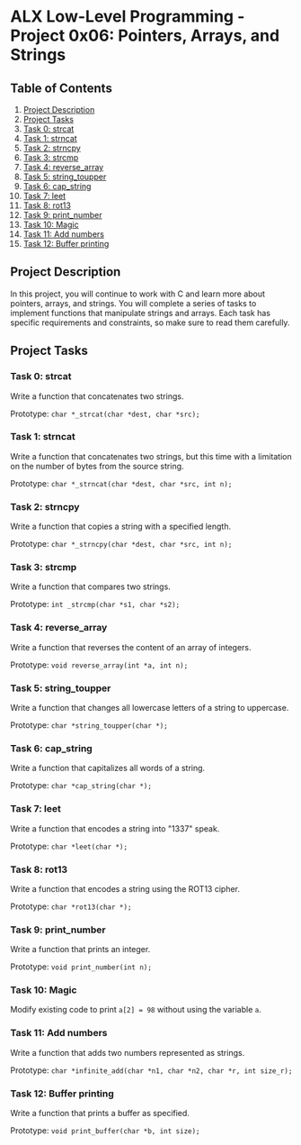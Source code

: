 # ALX Low-Level Programming - Project 0x06: Pointers, Arrays, and Strings

## Table of Contents
1. [Project Description](#project-description)
2. [Project Tasks](#project-tasks)
3. [Task 0: strcat](#task-0-strcat)
4. [Task 1: strncat](#task-1-strncat)
5. [Task 2: strncpy](#task-2-strncpy)
6. [Task 3: strcmp](#task-3-strcmp)
7. [Task 4: reverse_array](#task-4-reverse-array)
8. [Task 5: string_toupper](#task-5-string-toupper)
9. [Task 6: cap_string](#task-6-cap-string)
10. [Task 7: leet](#task-7-leet)
11. [Task 8: rot13](#task-8-rot13)
12. [Task 9: print_number](#task-9-print-number)
13. [Task 10: Magic](#task-10-magic)
14. [Task 11: Add numbers](#task-11-add-numbers)
15. [Task 12: Buffer printing](#task-12-buffer-printing)

## Project Description

In this project, you will continue to work with C and learn more about pointers, arrays, and strings. You will complete a series of tasks to implement functions that manipulate strings and arrays. Each task has specific requirements and constraints, so make sure to read them carefully.

## Project Tasks

### Task 0: strcat

Write a function that concatenates two strings.

Prototype: `char *_strcat(char *dest, char *src);`

### Task 1: strncat

Write a function that concatenates two strings, but this time with a limitation on the number of bytes from the source string.

Prototype: `char *_strncat(char *dest, char *src, int n);`

### Task 2: strncpy

Write a function that copies a string with a specified length.

Prototype: `char *_strncpy(char *dest, char *src, int n);`

### Task 3: strcmp

Write a function that compares two strings.

Prototype: `int _strcmp(char *s1, char *s2);`

### Task 4: reverse_array

Write a function that reverses the content of an array of integers.

Prototype: `void reverse_array(int *a, int n);`

### Task 5: string_toupper

Write a function that changes all lowercase letters of a string to uppercase.

Prototype: `char *string_toupper(char *);`

### Task 6: cap_string

Write a function that capitalizes all words of a string.

Prototype: `char *cap_string(char *);`

### Task 7: leet

Write a function that encodes a string into "1337" speak.

Prototype: `char *leet(char *);`

### Task 8: rot13

Write a function that encodes a string using the ROT13 cipher.

Prototype: `char *rot13(char *);`

### Task 9: print_number

Write a function that prints an integer.

Prototype: `void print_number(int n);`

### Task 10: Magic

Modify existing code to print `a[2] = 98` without using the variable `a`.

### Task 11: Add numbers

Write a function that adds two numbers represented as strings.

Prototype: `char *infinite_add(char *n1, char *n2, char *r, int size_r);`

### Task 12: Buffer printing

Write a function that prints a buffer as specified.

Prototype: `void print_buffer(char *b, int size);`
